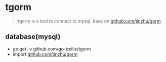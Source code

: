 # tgorm

> tgorm is a tool to connect to mysql, base on [github.com/jinzhu/gorm](https://github.com/jinzhu/gorm)


## database(mysql)

* go get -v github.com/go-trellis/tgorm
* import [github.com/jinzhu/gorm](https://github.com/jinzhu/gorm)